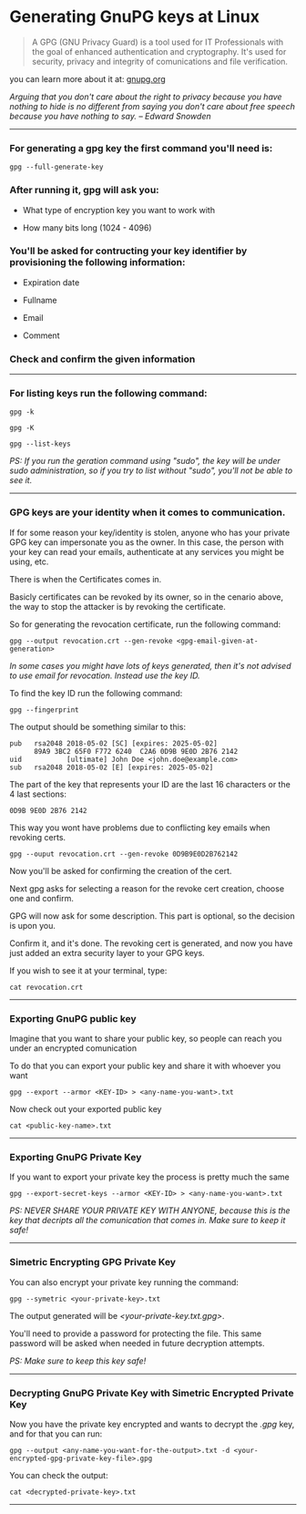 # Generating GnuPG keys at Linux

> A GPG (GNU Privacy Guard) is a tool used for IT Professionals with the goal of enhanced authentication and cryptography. It's used for security, privacy and integrity of comunications and file verification.

you can learn more about it at: [gnupg.org](https://gnupg.org/)

_Arguing that you don't care about the right to privacy because you have nothing to hide is no different from saying you don't care about free speech because you have nothing to say. – Edward Snowden_

---

### For generating a gpg key the first command you'll need is:

```
gpg --full-generate-key
```

### After running it, gpg will ask you: 

- What type of encryption key you want to work with

- How many bits long (1024 - 4096)

### You'll be asked for contructing your key identifier by provisioning the following information:

- Expiration date

- Fullname

- Email

- Comment

### Check and confirm the given information

---

### For listing keys run the following command:

```
gpg -k
```

```
gpg -K
```

```
gpg --list-keys
```
 
_PS: If you run the geration command using "sudo", the key will be under sudo administration, so if you try to list without "sudo", you'll not be able to see it._

---

### GPG keys are your identity when it comes to communication. 

If for some reason your key/identity is stolen, anyone who has your private GPG key can impersonate you as the owner. In this case, the person with your key can read your emails, authenticate at any services you might be using, etc.

There is when the Certificates comes in.

Basicly certificates can be revoked by its owner, so in the cenario above, the way to stop the attacker is by revoking the certificate.

So for generating the revocation certificate, run the following command:

```
gpg --output revocation.crt --gen-revoke <gpg-email-given-at-generation>
```

_In some cases you might have lots of keys generated, then it's not advised to use email for revocation. Instead use the key ID._

To find the key ID run the following command:

```
gpg --fingerprint
```
The output should be something similar to this:

```
pub   rsa2048 2018-05-02 [SC] [expires: 2025-05-02]
      89A9 3BC2 65F0 F772 6240  C2A6 0D9B 9E0D 2B76 2142
uid           [ultimate] John Doe <john.doe@example.com>
sub   rsa2048 2018-05-02 [E] [expires: 2025-05-02]

```

The part of the key that represents your ID are the last 16 characters or the 4 last sections:

```
0D9B 9E0D 2B76 2142
```

This way you wont have problems due to conflicting key emails when revoking certs.

```
gpg --ouput revocation.crt --gen-revoke 0D9B9E0D2B762142
```

Now you'll be asked for confirming the creation of the cert.

Next gpg asks for selecting a reason for the revoke cert creation, choose one and confirm.

GPG will now ask for some description. This part is optional, so the decision is upon you.

Confirm it, and it's done. The revoking cert is generated, and now you have just added an extra security layer to your GPG keys.

If you wish to see it at your terminal, type:

```
cat revocation.crt
```

---

### Exporting GnuPG public key

Imagine that you want to share your public key, so people can reach you under an encrypted comunication

To do that you can export your public key and share it with whoever you want

```
gpg --export --armor <KEY-ID> > <any-name-you-want>.txt
```

Now check out your exported public key

```
cat <public-key-name>.txt
```

---

### Exporting GnuPG Private Key

If you want to export your private key the process is pretty much the same

```
gpg --export-secret-keys --armor <KEY-ID> > <any-name-you-want>.txt
```

_PS: NEVER SHARE YOUR PRIVATE KEY WITH ANYONE, because this is the key that decripts all the comunication that comes in. Make sure to keep it safe!_

---

### Simetric Encrypting GPG Private Key

You can also encrypt your private key running the command:

```
gpg --symetric <your-private-key>.txt
```

The output generated will be _<your-private-key.txt.gpg>_.

You'll need to provide a password for protecting the file. This same password will be asked when needed in future decryption attempts.

_PS: Make sure to keep this key safe!_

---

### Decrypting GnuPG Private Key with Simetric Encrypted Private Key

Now you have the private key encrypted and wants to decrypt the _.gpg_ key, and for that you can run:

```
gpg --output <any-name-you-want-for-the-output>.txt -d <your-encrypted-gpg-private-key-file>.gpg
```

You can check the output:

```
cat <decrypted-private-key>.txt
```

---








